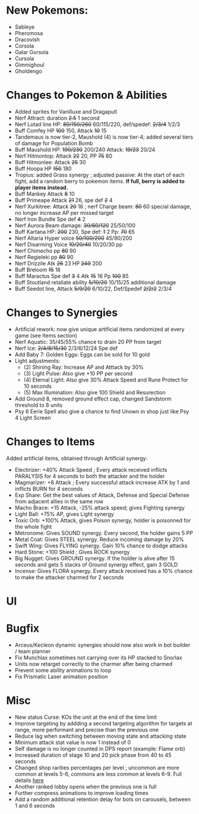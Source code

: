 # New Pokemons:

- Sableye
- Pheromosa
- Dracovish
- Corsola
- Galar Gorsola
- Cursola
- Gimmighoul
- Gholdengo

# Changes to Pokemon & Abilities

- Added sprites for Vanilluxe and Dragapult
- Nerf Attract: duration ~~2.5~~ 1 second
- Nerf Lotad line HP: ~~80/150/260~~ 60/115/220, def/spedef: ~~2/3/4~~ 1/2/3
- Buff Comfey HP ~~100~~ 150, Attack ~~10~~ 15
- Tandemaus is now tier-2, Maushold (4) is now tier-4; added several tiers of damage for Population Bomb
- Buff Maushold HP: ~~190/230~~ 200/240 Attack: ~~19/23~~ 20/24
- Nerf Hitmontop: Attack ~~22~~ 20, PP ~~75~~ 80
- Buff Hitmonlee: Attack ~~25~~ 30
- Buff Hoopa HP ~~150~~ 180
- Tropius: added Grass synergy ; adjusted passive: At the start of each fight, add a random berry to pokemon items. **If full, berry is added to player items instead.**
- Buff Mankey Attack ~~8~~ 10
- Buff Primeape Attack ~~21~~ 26, spe def ~~2~~ 4
- Nerf Xurkitree: Attack ~~20~~ 16 ; nerf Charge beam: ~~80~~ 60 special damage, no longer increase AP per missed target
- Nerf Iron Bundle Spe def ~~4~~ 2
- Nerf Aurora Beam damage: ~~30/60/120~~ 25/50/100
- Buff Kartana HP: ~~200~~ 230, Spe def: ~~1~~ 2 Pp: ~~70~~ 65
- Nerf Altaria Hyper voice ~~50/100/200~~ 45/90/200
- Nerf Disarming Voice ~~10/20/40~~ 10/20/30 pp
- Nerf Chimecho pp ~~80~~ 90
- Nerf Regieleki pp ~~80~~ 90
- Nerf Drizzile Atk ~~26~~ 23 HP ~~240~~ 200
- Buff Breloom ~~15~~ 18
- Buff Maractus Spe def ~~3~~ 4 Atk ~~15~~ 16 Pp ~~100~~ 85
- Buff Stoutland retaliate ability ~~5/10/20~~ 10/15/25 additional damage
- Buff Seedot line, Attack ~~5/9/20~~ 6/10/22, Def/Spedef ~~2/2/2~~ 2/3/4

# Changes to Synergies

- Artificial rework: now give unique artificial items randomized at every game (see Items section)
- Nerf Aquatic: 35/45/55% chance to drain 20 PP from target
- Nerf Ice: ~~2/4/8/15/30~~ 2/3/6/12/24 Spe def
- Add Baby 7: Golden Eggs: Eggs can be sold for 10 gold
- Light adjustments:
  - (2) Shining Ray: Increase AP and Atttack by 30%
  - (3) Light Pulse: Also give +10 PP per second
  - (4) Eternal Light: Also give 30% Attack Speed and Rune Protect for 10 seconds
  - (5) Max Illumination: Also give 100 Shield and Resurection
- Add Ground 8, removed ground effect cap, changed Sandstorm threshold to 8 units
- Psy 6 Eerie Spell also give a chance to find Unown in shop just like Psy 4 Light Screen

# Changes to Items

Added artificial items, obtained through Artificial synergy:

- Electirizer: +40% Attack Speed ; Every attack received inflicts PARALYSIS for 4 seconds to both the attacker and the holder
- Magmarizer: +8 Attack ; Every successful attack increase ATK by 1 and inflicts BURN for 4 seconds
- Exp Share: Get the best values of Attack, Defense and Special Defense from adjacent allies in the same row
- Macho Brace: +15 Attack, -25% attack speed; gives Fighting synergy
- Light Ball: +75% AP, gives Light synergy
- Toxic Orb: +100% Attack, gives Poison synergy, holder is poisonned for the whole fight
- Metronome: Gives SOUND synergy. Every second, the holder gains 5 PP
- Metal Coat: Gives STEEL synergy. Reduce incoming damage by 20%
- Swift Wing: Gives FLYING synergy. Gain 10% chance to dodge attacks
- Hard Stone: +100 Shield ; Gives ROCK synergy
- Big Nugget: Gives GROUND synergy. If the holder is alive after 15 seconds and gets 5 stacks of Ground synergy effect, gain 3 GOLD
- Incense: Gives FLORA synergy. Every attack received has a 10% chance to make the attacker charmed for 2 seconds

# UI

# Bugfix

- Arceus/Kecleon dynamic synergies should now also work in bot builder / team planner
- Fix Munchlax sometimes not carrying over its HP stacked to Snorlax
- Units now retarget correctly to the charmer after being charmed
- Prevent some ability animations to loop
- Fix Prismatic Laser animation position

# Misc

- New status Curse: KOs the unit at the end of the time limit
- Improve targeting by addding a second targeting algorithm for targets at range, more performant and precise than the previous one
- Reduce lag when switching between moving state and attacking state
- Minimum attack stat value is now 1 instead of 0
- Self damage is no longer counted in DPS report (example: Flame orb)
- Increased duration of stage 10 and 20 pick phase from 40 to 45 seconds
- Changed shop rarities percentages per level ; uncommon are more common at levels 5-6, commons are less common at levels 6-9. Full details [here](https://discord.com/channels/737230355039387749/1184447560845377719)
- Another ranked lobby opens when the previous one is full
- Further compress animations to improve loading times
- Add a random additional retention delay for bots on carousels, between 1 and 6 seconds